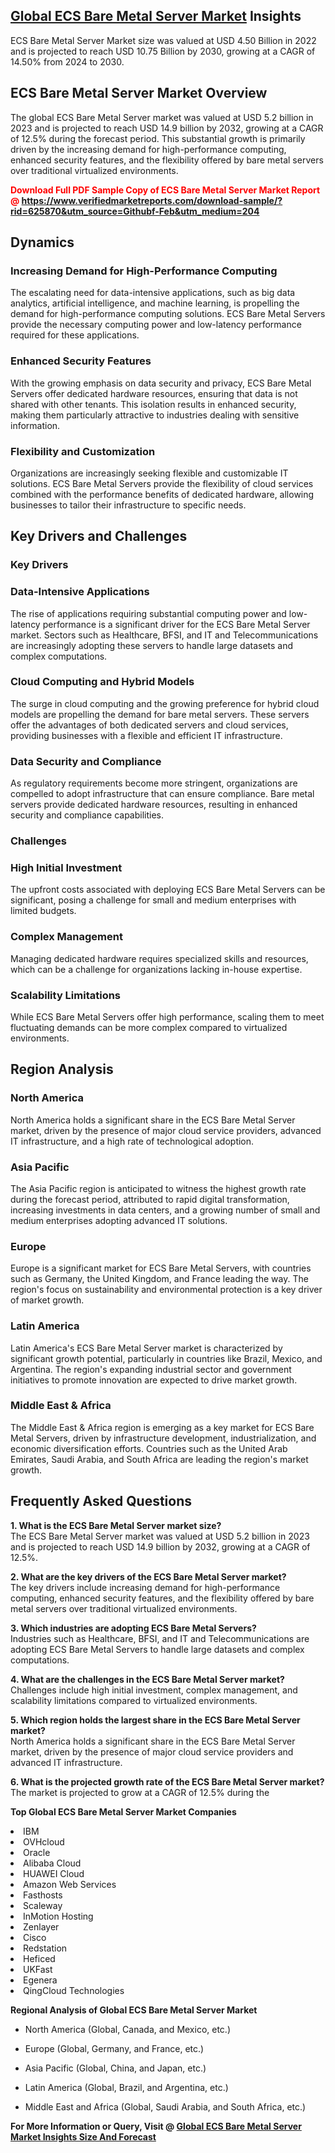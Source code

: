 <h2><a href="https://www.verifiedmarketreports.com/download-sample/?rid=625870&amp;utm_source=Githubf&amp;utm_medium=204" target="_blank">Global ECS Bare Metal Server Market</a> Insights</h2><p>ECS Bare Metal Server Market size was valued at USD 4.50 Billion in 2022 and is projected to reach USD 10.75 Billion by 2030, growing at a CAGR of 14.50% from 2024 to 2030.</p><p> <h2>ECS Bare Metal Server Market Overview</h2> <p>The global ECS Bare Metal Server market was valued at USD 5.2 billion in 2023 and is projected to reach USD 14.9 billion by 2032, growing at a CAGR of 12.5% during the forecast period. This substantial growth is primarily driven by the increasing demand for high-performance computing, enhanced security features, and the flexibility offered by bare metal servers over traditional virtualized environments. </p> <p><strong><p><span class=""><span style="color: #ff0000;"><strong>Download Full PDF Sample Copy of ECS Bare Metal Server Market Report</strong> @ </span><a href="https://www.verifiedmarketreports.com/download-sample/?rid=625870&amp;utm_source=Githubf-Feb&amp;utm_medium=204" target="_blank">https://www.verifiedmarketreports.com/download-sample/?rid=625870&amp;utm_source=Githubf-Feb&amp;utm_medium=204</a></span></p></strong></p> <h2>Dynamics</h2> <h3>Increasing Demand for High-Performance Computing</h3> <p>The escalating need for data-intensive applications, such as big data analytics, artificial intelligence, and machine learning, is propelling the demand for high-performance computing solutions. ECS Bare Metal Servers provide the necessary computing power and low-latency performance required for these applications. </p> <h3>Enhanced Security Features</h3> <p>With the growing emphasis on data security and privacy, ECS Bare Metal Servers offer dedicated hardware resources, ensuring that data is not shared with other tenants. This isolation results in enhanced security, making them particularly attractive to industries dealing with sensitive information. </p> <h3>Flexibility and Customization</h3> <p>Organizations are increasingly seeking flexible and customizable IT solutions. ECS Bare Metal Servers provide the flexibility of cloud services combined with the performance benefits of dedicated hardware, allowing businesses to tailor their infrastructure to specific needs. </p> <h2>Key Drivers and Challenges</h2> <h3>Key Drivers</h3> <h3>Data-Intensive Applications</h3> <p>The rise of applications requiring substantial computing power and low-latency performance is a significant driver for the ECS Bare Metal Server market. Sectors such as Healthcare, BFSI, and IT and Telecommunications are increasingly adopting these servers to handle large datasets and complex computations. </p> <h3>Cloud Computing and Hybrid Models</h3> <p>The surge in cloud computing and the growing preference for hybrid cloud models are propelling the demand for bare metal servers. These servers offer the advantages of both dedicated servers and cloud services, providing businesses with a flexible and efficient IT infrastructure. </p> <h3>Data Security and Compliance</h3> <p>As regulatory requirements become more stringent, organizations are compelled to adopt infrastructure that can ensure compliance. Bare metal servers provide dedicated hardware resources, resulting in enhanced security and compliance capabilities. </p> <h3>Challenges</h3> <h3>High Initial Investment</h3> <p>The upfront costs associated with deploying ECS Bare Metal Servers can be significant, posing a challenge for small and medium enterprises with limited budgets. </p> <h3>Complex Management</h3> <p>Managing dedicated hardware requires specialized skills and resources, which can be a challenge for organizations lacking in-house expertise. </p> <h3>Scalability Limitations</h3> <p>While ECS Bare Metal Servers offer high performance, scaling them to meet fluctuating demands can be more complex compared to virtualized environments. </p> <h2>Region Analysis</h2> <h3>North America</h3> <p>North America holds a significant share in the ECS Bare Metal Server market, driven by the presence of major cloud service providers, advanced IT infrastructure, and a high rate of technological adoption. </p> <h3>Asia Pacific</h3> <p>The Asia Pacific region is anticipated to witness the highest growth rate during the forecast period, attributed to rapid digital transformation, increasing investments in data centers, and a growing number of small and medium enterprises adopting advanced IT solutions. </p> <h3>Europe</h3> <p>Europe is a significant market for ECS Bare Metal Servers, with countries such as Germany, the United Kingdom, and France leading the way. The region's focus on sustainability and environmental protection is a key driver of market growth. </p> <h3>Latin America</h3> <p>Latin America's ECS Bare Metal Server market is characterized by significant growth potential, particularly in countries like Brazil, Mexico, and Argentina. The region's expanding industrial sector and government initiatives to promote innovation are expected to drive market growth. </p> <h3>Middle East & Africa</h3> <p>The Middle East & Africa region is emerging as a key market for ECS Bare Metal Servers, driven by infrastructure development, industrialization, and economic diversification efforts. Countries such as the United Arab Emirates, Saudi Arabia, and South Africa are leading the region's market growth. </p> <h2>Frequently Asked Questions</h2> <p><strong>1. What is the ECS Bare Metal Server market size?</strong><br> The ECS Bare Metal Server market was valued at USD 5.2 billion in 2023 and is projected to reach USD 14.9 billion by 2032, growing at a CAGR of 12.5%. </p> <p><strong>2. What are the key drivers of the ECS Bare Metal Server market?</strong><br> The key drivers include increasing demand for high-performance computing, enhanced security features, and the flexibility offered by bare metal servers over traditional virtualized environments. </p> <p><strong>3. Which industries are adopting ECS Bare Metal Servers?</strong><br> Industries such as Healthcare, BFSI, and IT and Telecommunications are adopting ECS Bare Metal Servers to handle large datasets and complex computations. </p> <p><strong>4. What are the challenges in the ECS Bare Metal Server market?</strong><br> Challenges include high initial investment, complex management, and scalability limitations compared to virtualized environments. </p> <p><strong>5. Which region holds the largest share in the ECS Bare Metal Server market?</strong><br> North America holds a significant share in the ECS Bare Metal Server market, driven by the presence of major cloud service providers and advanced IT infrastructure. </p> <p><strong>6. What is the projected growth rate of the ECS Bare Metal Server market?</strong><br> The market is projected to grow at a CAGR of 12.5% during the</p><p><strong>Top Global ECS Bare Metal Server Market Companies</strong></p><div data-test-id=""><p><li>IBM</li><li> OVHcloud</li><li> Oracle</li><li> Alibaba Cloud</li><li> HUAWEI Cloud</li><li> Amazon Web Services</li><li> Fasthosts</li><li> Scaleway</li><li> InMotion Hosting</li><li> Zenlayer</li><li> Cisco</li><li> Redstation</li><li> Heficed</li><li> UKFast</li><li> Egenera</li><li> QingCloud Technologies</li></p><div><strong>Regional Analysis of&nbsp;Global ECS Bare Metal Server Market</strong></div><ul><li dir="ltr"><p dir="ltr">North America&nbsp;(Global, Canada, and Mexico, etc.)</p></li><li dir="ltr"><p dir="ltr">Europe (Global, Germany, and France, etc.)</p></li><li dir="ltr"><p dir="ltr">Asia Pacific&nbsp;(Global, China, and Japan, etc.)</p></li><li dir="ltr"><p dir="ltr">Latin America&nbsp;(Global, Brazil, and Argentina, etc.)</p></li><li dir="ltr">Middle East and Africa&nbsp;(Global, Saudi Arabia, and South Africa, etc.)</li></ul><p><strong>For More Information or Query, Visit @&nbsp;</strong><strong><a href="https://www.verifiedmarketreports.com/product/ecs-bare-metal-server-market/?utm_source=Githubf&amp;utm_medium=204" target="_blank">Global ECS Bare Metal Server Market Insights Size And Forecast</a></strong></p></div>
